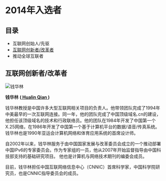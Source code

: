 # 2014年入选者 #

## 目录 ##

* 互联网创始人/先驱
* [互联网创新者/改革者](#互联网创新者/改革者)
* 推动全球互联者

## 互联网创新者/改革者 ##

![钱华林](https://www.internethalloffame.org/sites/default/files/inductees/Hualin_Qian.jpg)

**钱华林** **([ Hualin Qian ](https://www.internethalloffame.org/inductees/hualin-qian))**


钱华林教授是中国许多大型互联网相关项目的负责人。他带领团队完成了1994年中美最早的一次互联网连接。同一年，他的团队完成了中国顶级域名.cn的建设，他担任该顶级域名的技术和行政联络员。他的团队在1984年开发了中国第一个X.25网络，在1986年开发了中国第一个基于计算机平台的数据/语音/传真系统。钱华林也是1990年亚运会计算机网络和体育应用系统的首席设计师。

自2002年以来，钱华林服务于由中国国家发展与改革委员会成立的一个推动部署中国IPv6的专家委员会。作为专家组的一员，他从2007年开始监督指导由中国科技部支持的基础研究项目。 他也是计算机与网络技术期刊的编委会成员。

目前，钱华林担任中国互联网络信息中心（CNNIC）首席科学家，中国科学院研究员，也是CNNIC指导委员会的成员。
